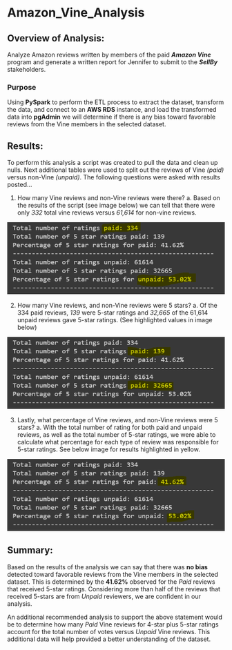 # Amazon_Vine_Analysis

## Overview of Analysis:

Analyze Amazon reviews written by members of the paid ***Amazon Vine*** program and generate a written report for Jennifer to submit to the ***SellBy*** stakeholders. 

### Purpose

Using **PySpark** to perform the ETL process to extract the dataset, transform the data, and connect to an **AWS RDS** instance, and load the transformed data into **pgAdmin** we will determine if there is any bias toward favorable reviews from the Vine members in the selected dataset.

## Results: 

To perform this analysis a script was created to pull the data and clean up nulls. Next additional tables were used to split out the reviews of Vine *(paid)* versus non-Vine *(unpaid)*. The following questions were asked with results posted… 

1. How many Vine reviews and non-Vine reviews were there?
   a. Based on the results of the script (see image below) we can tell that there were only *332* total vine reviews versus *61,614* for non-vine reviews. 

![]( https://github.com/Apollo619/Amazon_Vine_Analysis/blob/main/resources/paid%20vs%20unpaid.PNG)

2. How many Vine reviews, and non-Vine reviews were 5 stars?
   a. Of the 334 paid reviews, *139* were 5-star ratings and *32,665* of the 61,614 unpaid reviews gave 5-star ratings. (See highlighted values in image below)

![]( https://github.com/Apollo619/Amazon_Vine_Analysis/blob/main/resources/5%20star%20paid%20vs%20unpaid.PNG)


3. Lastly, what percentage of Vine reviews, and non-Vine reviews were 5 stars?
   a. With the total number of rating for both paid and unpaid reviews, as well as the total number of 5-star ratings, we were able to calculate what percentage for each type of review was responsible for 5-star ratings. See below image for results highlighted in yellow.

![]( https://github.com/Apollo619/Amazon_Vine_Analysis/blob/main/resources/percentage%20paid%20vs%20unpaid.PNG)

## Summary:

Based on the results of the analysis we can say that there was **no bias** detected toward favorable reviews from the Vine members in the selected dataset. This is determined by the **41.62%** observed for the *Paid* reviews that received 5-star ratings. Considering more than half of the reviews that received 5-stars are from *Unpaid* reviewers, we are confident in our analysis.

An additional recommended analysis to support the above statement would be to determine how many *Paid* Vine reviews for 4-star plus 5-star ratings account for the total number of votes versus *Unpaid* Vine reviews. This additional data will help provided a better understanding of the dataset. 
